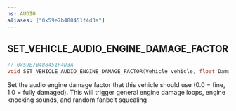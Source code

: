 ```yaml
---
ns: AUDIO
aliases: ["0x59e7b488451f4d3a"]
---
```

## SET_VEHICLE_AUDIO_ENGINE_DAMAGE_FACTOR

```c
// 0x59E7B488451F4D3A
void SET_VEHICLE_AUDIO_ENGINE_DAMAGE_FACTOR(Vehicle vehicle, float DamageFactor);
```

Set the audio engine damage factor that this vehicle should use (0.0 = fine, 1.0 = fully damaged). This will trigger general engine damage loops, engine knocking sounds, and random fanbelt squealing

